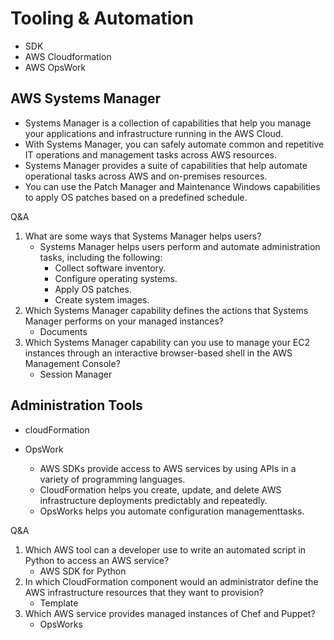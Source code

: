 # Tooling & Automation

* SDK
* AWS Cloudformation
* AWS OpsWork

## AWS Systems Manager

* Systems Manager is a collection of capabilities that help you manage your
applications and infrastructure running in the AWS Cloud.
* With Systems Manager, you can safely automate
common and repetitive IT operations and
management tasks across AWS resources.
* Systems Manager provides a suite of capabilities
that help automate operational tasks across
AWS and on-premises resources.
* You can use the Patch Manager and
Maintenance Windows capabilities to apply
OS patches based on a predefined schedule.

Q&A

1. What are some ways that Systems Manager helps users?
    * Systems Manager helps users perform and automate administration tasks,
including the following:
        * Collect software inventory.
        * Configure operating systems.
        * Apply OS patches.
        * Create system images.
2. Which Systems Manager capability defines the actions that Systems Manager
performs on your managed instances?
     * Documents
3. Which Systems Manager capability can you use to manage your EC2 instances
through an interactive browser-based shell in the AWS Management Console?
    * Session Manager

## Administration Tools

* cloudFormation
* OpsWork

  * AWS SDKs provide access to AWS services
    by using APIs in a variety of programming
    languages.
  * CloudFormation helps you create, update, and
    delete AWS infrastructure deployments
    predictably and repeatedly.
  * OpsWorks helps you automate configuration
    managementtasks.

Q&A

1. Which AWS tool can a developer use to write an automated script in Python to
access an AWS service?
     * AWS SDK for Python
1. In which CloudFormation component would an administrator define the AWS
infrastructure resources that they want to provision?
    * Template
1. Which AWS service provides managed instances of Chef and Puppet?
   * OpsWorks

